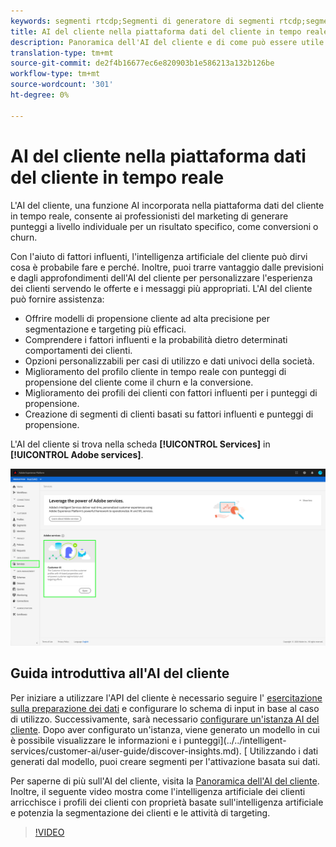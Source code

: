 ```yaml
---
keywords: segmenti rtcdp;Segmenti di generatore di segmenti rtcdp;segmento rtcdp;customer ai rtcdp
title: AI del cliente nella piattaforma dati del cliente in tempo reale
description: Panoramica dell'AI del cliente e di come può essere utile per generare valutazioni per risultati specifici, come conversioni o churn.
translation-type: tm+mt
source-git-commit: de2f4b16677ec6e820903b1e586213a132b126be
workflow-type: tm+mt
source-wordcount: '301'
ht-degree: 0%

---
```



# AI del cliente nella piattaforma dati del cliente in tempo reale

L&#39;AI del cliente, una funzione AI incorporata nella piattaforma dati del cliente in tempo reale, consente ai professionisti del marketing di generare punteggi a livello individuale per un risultato specifico, come conversioni o churn.

Con l&#39;aiuto di fattori influenti, l&#39;intelligenza artificiale del cliente può dirvi cosa è probabile fare e perché. Inoltre, puoi trarre vantaggio dalle previsioni e dagli approfondimenti dell&#39;AI del cliente per personalizzare l&#39;esperienza dei clienti servendo le offerte e i messaggi più appropriati. L&#39;AI del cliente può fornire assistenza:

* Offrire modelli di propensione cliente ad alta precisione per segmentazione e targeting più efficaci.
* Comprendere i fattori influenti e la probabilità dietro determinati comportamenti dei clienti.
* Opzioni personalizzabili per casi di utilizzo e dati univoci della società.
* Miglioramento del profilo cliente in tempo reale con punteggi di propensione del cliente come il churn e la conversione.
* Miglioramento dei profili dei clienti con fattori influenti per i punteggi di propensione.
* Creazione di segmenti di clienti basati su fattori influenti e punteggi di propensione.

L&#39;AI del cliente si trova nella scheda **[!UICONTROL Services]** in **[!UICONTROL Adobe services]**.

![Posizione AI del cliente](../assets/overview/rtcdp-customer-ai.png)

## Guida introduttiva all&#39;AI del cliente

Per iniziare a utilizzare l&#39;API del cliente è necessario seguire l&#39; [esercitazione sulla preparazione dei dati](../../intelligent-services/data-preparation.md) e configurare lo schema di input in base al caso di utilizzo. Successivamente, sarà necessario [configurare un&#39;istanza AI del cliente](../../intelligent-services/customer-ai/user-guide/configure.md). Dopo aver configurato un&#39;istanza, viene generato un modello in cui è possibile visualizzare le informazioni e i punteggi](../../intelligent-services/customer-ai/user-guide/discover-insights.md). [ Utilizzando i dati generati dal modello, puoi creare segmenti per l&#39;attivazione basata sui dati.

Per saperne di più sull&#39;AI del cliente, visita la [Panoramica dell&#39;AI del cliente](../../intelligent-services/customer-ai/overview.md). Inoltre, il seguente video mostra come l&#39;intelligenza artificiale dei clienti arricchisce i profili dei clienti con proprietà basate sull&#39;intelligenza artificiale e potenzia la segmentazione dei clienti e le attività di targeting.

>[!VIDEO](https://video.tv.adobe.com/v/40374/?quality=12&learn=on)